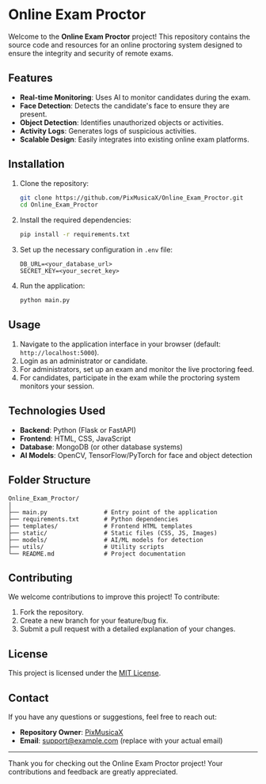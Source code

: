 # Online Exam Proctor

Welcome to the **Online Exam Proctor** project! This repository contains the source code and resources for an online proctoring system designed to ensure the integrity and security of remote exams.

## Features

- **Real-time Monitoring**: Uses AI to monitor candidates during the exam.
- **Face Detection**: Detects the candidate's face to ensure they are present.
- **Object Detection**: Identifies unauthorized objects or activities.
- **Activity Logs**: Generates logs of suspicious activities.
- **Scalable Design**: Easily integrates into existing online exam platforms.

## Installation

1. Clone the repository:
   ```bash
   git clone https://github.com/PixMusicaX/Online_Exam_Proctor.git
   cd Online_Exam_Proctor
   ```

2. Install the required dependencies:
   ```bash
   pip install -r requirements.txt
   ```

3. Set up the necessary configuration in `.env` file:
   ```
   DB_URL=<your_database_url>
   SECRET_KEY=<your_secret_key>
   ```

4. Run the application:
   ```bash
   python main.py
   ```

## Usage

1. Navigate to the application interface in your browser (default: `http://localhost:5000`).
2. Login as an administrator or candidate.
3. For administrators, set up an exam and monitor the live proctoring feed.
4. For candidates, participate in the exam while the proctoring system monitors your session.

## Technologies Used

- **Backend**: Python (Flask or FastAPI)
- **Frontend**: HTML, CSS, JavaScript
- **Database**: MongoDB (or other database systems)
- **AI Models**: OpenCV, TensorFlow/PyTorch for face and object detection

## Folder Structure

```
Online_Exam_Proctor/
│
├── main.py                # Entry point of the application
├── requirements.txt       # Python dependencies
├── templates/             # Frontend HTML templates
├── static/                # Static files (CSS, JS, Images)
├── models/                # AI/ML models for detection
├── utils/                 # Utility scripts
└── README.md              # Project documentation
```

## Contributing

We welcome contributions to improve this project! To contribute:

1. Fork the repository.
2. Create a new branch for your feature/bug fix.
3. Submit a pull request with a detailed explanation of your changes.

## License

This project is licensed under the [MIT License](LICENSE).

## Contact

If you have any questions or suggestions, feel free to reach out:

- **Repository Owner**: [PixMusicaX](https://github.com/PixMusicaX)
- **Email**: [support@example.com](mailto:support@example.com) (replace with your actual email)

---

Thank you for checking out the Online Exam Proctor project! Your contributions and feedback are greatly appreciated.
